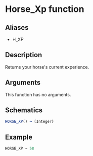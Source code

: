 # Horse_Xp function

## Aliases

- H_XP

## Description

Returns your horse's current experience.

## Arguments

This function has no arguments.

## Schematics

```js
HORSE_XP() → (Integer)
```

## Example

```js
HORSE_XP → 58
```
